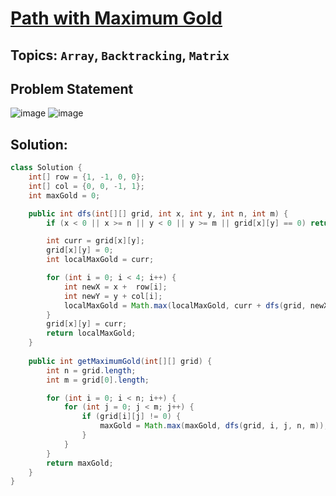 # [Path with Maximum Gold](https://leetcode.com/problems/path-with-maximum-gold/description/?envType=daily-question&envId=2024-05-14)
## Topics: `Array`, `Backtracking`, `Matrix`
## Problem Statement
![image](https://github.com/SiddhantKumarMaurya/LeetCode_Questions/assets/107787014/6b35a9b0-bbb8-4295-8b58-29d7762edd4d)
![image](https://github.com/SiddhantKumarMaurya/LeetCode_Questions/assets/107787014/d7e5eea0-e995-446e-b183-46a18fd78ac8)
## Solution:
```java
class Solution {
    int[] row = {1, -1, 0, 0};
    int[] col = {0, 0, -1, 1};
    int maxGold = 0;

    public int dfs(int[][] grid, int x, int y, int n, int m) {
        if (x < 0 || x >= n || y < 0 || y >= m || grid[x][y] == 0) return 0;

        int curr = grid[x][y];
        grid[x][y] = 0;
        int localMaxGold = curr;

        for (int i = 0; i < 4; i++) {
            int newX = x +  row[i];
            int newY = y + col[i];
            localMaxGold = Math.max(localMaxGold, curr + dfs(grid, newX, newY, n, m));
        }
        grid[x][y] = curr;
        return localMaxGold;
    }
    
    public int getMaximumGold(int[][] grid) {
        int n = grid.length;
        int m = grid[0].length;

        for (int i = 0; i < n; i++) {
            for (int j = 0; j < m; j++) {
                if (grid[i][j] != 0) {
                    maxGold = Math.max(maxGold, dfs(grid, i, j, n, m));
                }
            }
        }
        return maxGold;
    }
}
```
